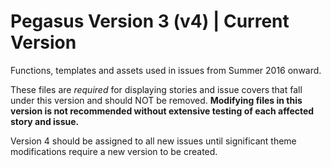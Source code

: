 # Pegasus Version 3 (v4) | Current Version

Functions, templates and assets used in issues from Summer 2016 onward.

These files are *required* for displaying stories and issue covers that fall under this version and should NOT be removed.  **Modifying files in this version is not recommended without extensive testing of each affected story and issue.**

Version 4 should be assigned to all new issues until significant theme modifications require a new version to be created.
